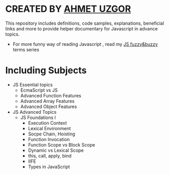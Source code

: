 # CREATED BY [AHMET UZGOR](https://www.linkedin.com/in/ahmet-%C3%BCzg%C3%B6r-a1397a134/)

This repository includes definitions, code samples, explanations, beneficial links and more to provide helper documentary for Javascript in advance topics.

- For more funny way of reading Javascript , read my [JS fuzzy&buzzy](https://medium.com/@ahmetuzgor10/javascript-fuzzy-buzzy-terms-1-368f0c7a5edc) terms series

# Including Subjects

- JS Essential topics
    - EcmaScript vs JS
    - Advanced Function Features
    - Advanced Array Features
    - Advanced Object Features
- JS Advanced Topics 
    - JS Foundations I
        - Execution Context
        - Lexical Environment
        - Socpe Chain, Hoisting
        - Function Invocation
        - Function Scope vs Block Scope
        - Dynamic vs Lexical Scope
        - this, call, apply, bind
        - IIFE
        - Types in JavaScript
